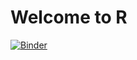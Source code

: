 # Welcome to R

[![Binder](https://mybinder.org/badge_logo.svg)](https://mybinder.org/v2/gh/UNCW-Randall-Library/Welcome-to-R/main?labpath=Welcome%20to%20R-%20Interactive.ipynb)

